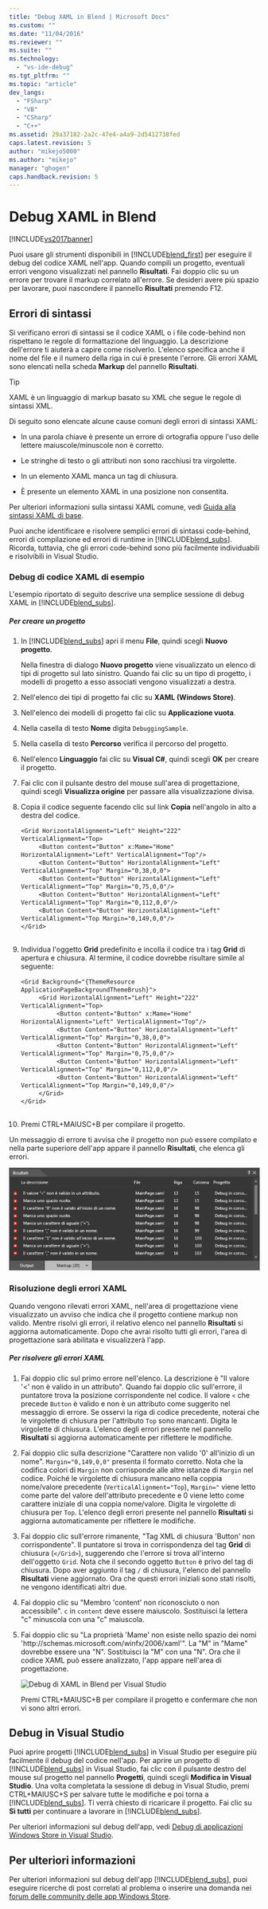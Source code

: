 ```yaml
---
title: "Debug XAML in Blend | Microsoft Docs"
ms.custom: ""
ms.date: "11/04/2016"
ms.reviewer: ""
ms.suite: ""
ms.technology: 
  - "vs-ide-debug"
ms.tgt_pltfrm: ""
ms.topic: "article"
dev_langs: 
  - "FSharp"
  - "VB"
  - "CSharp"
  - "C++"
ms.assetid: 29a37182-2a2c-47e4-a4a9-2d5412738fed
caps.latest.revision: 5
author: "mikejo5000"
ms.author: "mikejo"
manager: "ghogen"
caps.handback.revision: 5
---
```

# Debug XAML in Blend
[!INCLUDE[vs2017banner](../code-quality/includes/vs2017banner.md)]

Puoi usare gli strumenti disponibili in [!INCLUDE[blend_first](../debugger/includes/blend_first_md.md)] per eseguire il debug del codice XAML nell'app.  Quando compili un progetto, eventuali errori vengono visualizzati nel pannello **Risultati**.  Fai doppio clic su un errore per trovare il markup correlato all'errore.  Se desideri avere più spazio per lavorare, puoi nascondere il pannello **Risultati** premendo F12.  
  
## Errori di sintassi  
 Si verificano errori di sintassi se il codice XAML o i file code\-behind non rispettano le regole di formattazione del linguaggio.  La descrizione dell'errore ti aiuterà a capire come risolverlo.  L'elenco specifica anche il nome del file e il numero della riga in cui è presente l'errore.  Gli errori XAML sono elencati nella scheda **Markup** del pannello **Risultati**.  
  
> [!TIP]
>  XAML è un linguaggio di markup basato su XML che segue le regole di sintassi XML.  
  
 Di seguito sono elencate alcune cause comuni degli errori di sintassi XAML:  
  
-   In una parola chiave è presente un errore di ortografia oppure l'uso delle lettere maiuscole\/minuscole non è corretto.  
  
-   Le stringhe di testo o gli attributi non sono racchiusi tra virgolette.  
  
-   In un elemento XAML manca un tag di chiusura.  
  
-   È presente un elemento XAML in una posizione non consentita.  
  
 Per ulteriori informazioni sulla sintassi XAML comune, vedi [Guida alla sintassi XAML di base](http://go.microsoft.com/fwlink/?LinkId=329942).  
  
 Puoi anche identificare e risolvere semplici errori di sintassi code\-behind, errori di compilazione ed errori di runtime in [!INCLUDE[blend_subs](../debugger/includes/blend_subs_md.md)].  Ricorda, tuttavia, che gli errori code\-behind sono più facilmente individuabili e risolvibili in Visual Studio.  
  
### Debug di codice XAML di esempio  
 L'esempio riportato di seguito descrive una semplice sessione di debug XAML in [!INCLUDE[blend_subs](../debugger/includes/blend_subs_md.md)].  
  
##### Per creare un progetto  
  
1.  In [!INCLUDE[blend_subs](../debugger/includes/blend_subs_md.md)] apri il menu **File**, quindi scegli **Nuovo progetto**.  
  
     Nella finestra di dialogo **Nuovo progetto** viene visualizzato un elenco di tipi di progetto sul lato sinistro.  Quando fai clic su un tipo di progetto, i modelli di progetto a esso associati vengono visualizzati a destra.  
  
2.  Nell'elenco dei tipi di progetto fai clic su **XAML \(Windows Store\)**.  
  
3.  Nell'elenco dei modelli di progetto fai clic su **Applicazione vuota**.  
  
4.  Nella casella di testo **Nome** digita `DebuggingSample`.  
  
5.  Nella casella di testo **Percorso** verifica il percorso del progetto.  
  
6.  Nell'elenco **Linguaggio** fai clic su **Visual C\#**, quindi scegli **OK** per creare il progetto.  
  
7.  Fai clic con il pulsante destro del mouse sull'area di progettazione, quindi scegli **Visualizza origine** per passare alla visualizzazione divisa.  
  
8.  Copia il codice seguente facendo clic sul link **Copia** nell'angolo in alto a destra del codice.  
  
    ```  
    <Grid HorizontalAlignment="Left" Height="222" VerticalAlignment="Top>  
         <Button content="Button" x:Mame="Home" HorizontalAlignment="Left" VerticalAlignment="Top"/>  
         <Button Content="Button" HorizontalAlignment="Left" VerticalAlignment="Top" Margin="0,38,0,0">  
         <Button Content="Button" HorizontalAlignment="Left" VerticalAlignment="Top" Margin="0,75,0,0"/>  
         <Button Content="Button" HorizontalAlignment="Left" VerticalAlignment="Top" Margin="0,112,0,0"/>  
         <Button Content="Button" HorizontalAlignment="Left" VerticalAlignment="Top Margin="0,149,0,0"/>  
    </Grid>  
  
    ```  
  
9. Individua l'oggetto **Grid** predefinito e incolla il codice tra i tag **Grid** di apertura e chiusura.  Al termine, il codice dovrebbe risultare simile al seguente:  
  
    ```  
    <Grid Background="{ThemeResource ApplicationPageBackgroundThemeBrush}">  
         <Grid HorizontalAlignment="Left" Height="222" VerticalAlignment="Top>  
              <Button content="Button" x:Mame="Home" HorizontalAlignment="Left" VerticalAlignment="Top"/>  
              <Button Content="Button" HorizontalAlignment="Left" VerticalAlignment="Top" Margin="0,38,0,0">  
              <Button Content="Button" HorizontalAlignment="Left" VerticalAlignment="Top" Margin="0,75,0,0"/>  
              <Button Content="Button" HorizontalAlignment="Left" VerticalAlignment="Top" Margin="0,112,0,0"/>  
              <Button Content="Button" HorizontalAlignment="Left" VerticalAlignment="Top Margin="0,149,0,0"/>  
         </Grid>  
    </Grid>  
  
    ```  
  
10. Premi CTRL\+MAIUSC\+B per compilare il progetto.  
  
 Un messaggio di errore ti avvisa che il progetto non può essere compilato e nella parte superiore dell'app appare il pannello **Risultati**, che elenca gli errori.  
  
 ![Debug di XAML in Blend per Visual Studio](../debugger/media/blend_debugxaml_xaml.png "blend\_debugXAML\_XAML")  
  
### Risoluzione degli errori XAML  
 Quando vengono rilevati errori XAML, nell'area di progettazione viene visualizzato un avviso che indica che il progetto contiene markup non valido.  Mentre risolvi gli errori, il relativo elenco nel pannello **Risultati** si aggiorna automaticamente.  Dopo che avrai risolto tutti gli errori, l'area di progettazione sarà abilitata e visualizzerà l'app.  
  
##### Per risolvere gli errori XAML  
  
1.  Fai doppio clic sul primo errore nell'elenco.  La descrizione è "Il valore '\<' non è valido in un attributo". Quando fai doppio clic sull'errore, il puntatore trova la posizione corrispondente nel codice.  Il valore `<` che precede `Button` è valido e non è un attributo come suggerito nel messaggio di errore.  Se osservi la riga di codice precedente, noterai che le virgolette di chiusura per l'attributo `Top` sono mancanti.  Digita le virgolette di chiusura.  L'elenco degli errori presente nel pannello **Risultati** si aggiorna automaticamente per riflettere le modifiche.  
  
2.  Fai doppio clic sulla descrizione "Carattere non valido '0' all'inizio di un nome". `Margin="0,149,0,0"` presenta il formato corretto.  Nota che la codifica colori di `Margin` non corrisponde alle altre istanze di `Margin` nel codice.  Poiché le virgolette di chiusura mancano nella coppia nome\/valore precedente \(`VerticalAlignment="Top`\), `Margin="` viene letto come parte del valore dell'attributo precedente e 0 viene letto come carattere iniziale di una coppia nome\/valore.  Digita le virgolette di chiusura per `Top`.  L'elenco degli errori presente nel pannello **Risultati** si aggiorna automaticamente per riflettere le modifiche.  
  
3.  Fai doppio clic sull'errore rimanente, "Tag XML di chiusura 'Button' non corrispondente". Il puntatore si trova in corrispondenza del tag **Grid** di chiusura \(`</Grid>`\), suggerendo che l'errore si trova all'interno dell'oggetto `Grid`.  Nota che il secondo oggetto `Button` è privo del tag di chiusura.  Dopo aver aggiunto il tag `/` di chiusura, l'elenco del pannello **Risultati** viene aggiornato.  Ora che questi errori iniziali sono stati risolti, ne vengono identificati altri due.  
  
4.  Fai doppio clic su "Membro 'content' non riconosciuto o non accessibile". `c` in `content` deve essere maiuscolo.  Sostituisci la lettera "c" minuscola con una "c" maiuscola.  
  
5.  Fai doppio clic su "La proprietà 'Mame' non esiste nello spazio dei nomi 'http:\/\/schemas.microsoft.com\/winfx\/2006\/xaml'". La "M" in "Mame" dovrebbe essere una "N". Sostituisci la "M" con una "N". Ora che il codice XAML può essere analizzato, l'app appare nell'area di progettazione.  
  
     ![Debug di XAML in Blend per Visual Studio](~/docs/debugger/media/blend_debugartboard_xaml.png "blend\_debugArtboard\_XAML")  
  
     Premi CTRL\+MAIUSC\+B per compilare il progetto e confermare che non vi sono altri errori.  
  
## Debug in Visual Studio  
 Puoi aprire progetti [!INCLUDE[blend_subs](../debugger/includes/blend_subs_md.md)] in Visual Studio per eseguire più facilmente il debug del codice nell'app.  Per aprire un progetto di [!INCLUDE[blend_subs](../debugger/includes/blend_subs_md.md)] in Visual Studio, fai clic con il pulsante destro del mouse sul progetto nel pannello **Progetti**, quindi scegli **Modifica in Visual Studio**.  Una volta completata la sessione di debug in Visual Studio, premi CTRL\+MAIUSC\+S per salvare tutte le modifiche e poi torna a [!INCLUDE[blend_subs](../debugger/includes/blend_subs_md.md)].  Ti verrà chiesto di ricaricare il progetto.  Fai clic su **Sì tutti** per continuare a lavorare in [!INCLUDE[blend_subs](../debugger/includes/blend_subs_md.md)].  
  
 Per ulteriori informazioni sul debug dell'app, vedi [Debug di applicazioni Windows Store in Visual Studio](http://go.microsoft.com/fwlink/?LinkId=329944).  
  
## Per ulteriori informazioni  
 Per ulteriori informazioni sul debug dell'app [!INCLUDE[blend_subs](../debugger/includes/blend_subs_md.md)], puoi eseguire ricerche di post correlati al problema o inserire una domanda nei [forum delle community delle app Windows Store](http://go.microsoft.com/fwlink/?LinkId=280308).
